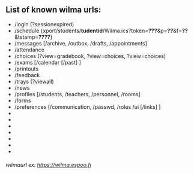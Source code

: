 ## List of known wilma urls:
* /login (?sessionexpired)
* /schedule {xport/students/**tudentid**/Wilma.ics?token=**???**&p=**??**&f=**??**&tstamp=**????**}
* /messages [/archive, /outbox, /drafts, /appointments]
* /attendance
* /choices (?view=gradebook, ?view=choices, ?view=choices)
* /exams [/calendar [/past] ]
* /printouts
* /feedback
* /trays (?viewall)
* /news
* /profiles [/students, /teachers, /personnel, /rooms]
* /forms
* /preferences [/communication, /passwd, /roles /ui [/links] ]
* 
* 
* 
* 
* 
* 
* 




###### wilmaurl ex: https://wilma.espoo.fi
